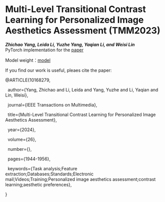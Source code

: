 Multi-Level Transitional Contrast Learning for Personalized Image Aesthetics Assessment (TMM2023)
===
__*Zhichao Yang, Leida Li, Yuzhe Yang, Yaqian Li, and Weisi Lin*__  
PyTorch implementation for the [paper](https://ieeexplore.ieee.org/abstract/document/10168279)  

Model weight：[model](https://pan.baidu.com/s/1wsb249NwjgaoPCBlHNRM1Q?pwd=0981)

If you find our work is useful, pleaes cite the paper:

@ARTICLE{10168279,

  author={Yang, Zhichao and Li, Leida and Yang, Yuzhe and Li, Yaqian and Lin, Weisi},
  
  journal={IEEE Transactions on Multimedia}, 
  
  title={Multi-Level Transitional Contrast Learning for Personalized Image Aesthetics Assessment}, 
  
  year={2024},
  
  volume={26},
  
  number={},
  
  pages={1944-1956},
  
  keywords={Task analysis;Feature extraction;Databases;Standards;Electronic mail;Videos;Training;Personalized image aesthetics assessment;contrast learning;aesthetic preferences},
  
}
